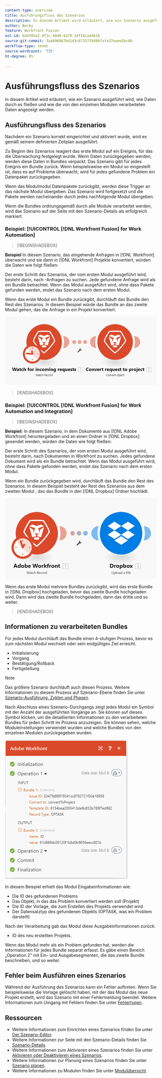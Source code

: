 ```yaml
---
content-type: overview
title: Ausführungsfluss des Szenarios
description: In diesem Artikel wird erläutert, wie ein Szenario ausgeführt wird und wie Daten durch es fließen. Außerdem erfahren Sie, wo Sie Informationen über Ihre verarbeiteten Daten finden und wie Sie sie lesen können.
author: Becky
feature: Workfront Fusion
exl-id: bd4f05e2-df3c-4848-9a70-3df18ca4461b
source-git-commit: 3aa896867bd143c67157fb886fafa37eaee2bc00
workflow-type: tm+mt
source-wordcount: '735'
ht-degree: 0%

---
```


# Ausführungsfluss des Szenarios

In diesem Artikel wird erläutert, wie ein Szenario ausgeführt wird, wie Daten durch es fließen und wie die von den einzelnen Modulen verarbeiteten Daten angezeigt werden.

## Ausführungsfluss des Szenarios

Nachdem ein Szenario korrekt eingerichtet und aktiviert wurde, wird es gemäß seinem definierten Zeitplan ausgeführt.

Zu Beginn des Szenarios reagiert das erste Modul auf ein Ereignis, für das die Überwachung festgelegt wurde. Wenn Daten zurückgegeben werden, werden diese Daten in Bundles verpackt. Das Szenario gibt für jedes Ereignis ein Bundle zurück. Wenn beispielsweise ein Modul so eingestellt ist, dass es auf Probleme überwacht, wird für jedes gefundene Problem ein Datenpaket zurückgegeben.

Wenn das Modulmodul Datenpakete zurückgibt, werden diese Trigger an das nächste Modul übergeben. Das Szenario wird fortgesetzt und die Pakete werden nacheinander durch jedes nachfolgende Modul übergeben.

Wenn die Bundles ordnungsgemäß durch alle Module verarbeitet werden, wird das Szenario auf der Seite mit den Szenario-Details als erfolgreich markiert.

### Beispiel: [!UICONTROL [!DNL Workfront Fusion] for Work Automation]

>[!BEGINSHADEBOX]

**Beispiel** In diesem Szenario, das eingehende Anfragen in [!DNL Workfront] überwacht und sie dann in [!DNL Workfront] Projekte konvertiert, würden die Daten wie folgt fließen:

Der erste Schritt des Szenarios, der vom ersten Modul ausgeführt wird, besteht darin, nach -Anfragen zu suchen. Jede gefundene Anfrage wird als ein Bundle betrachtet. Wenn das Modul ausgeführt wird, ohne dass Pakete gefunden werden, endet das Szenario nach dem ersten Modul.

Wenn das erste Modul ein Bundle zurückgibt, durchläuft das Bundle den Rest des Szenarios. In diesem Beispiel würde das Bundle an das zweite Modul gehen, das die Anfrage in ein Projekt konvertiert.

![Ausführungsfluss des Workfront-Szenarios](assets/example-execution-flow-wf-only.png)

>[!ENDSHADEBOX]

### Beispiel: [!UICONTROL [!DNL Workfront Fusion] for Work Automation and Integration]

>[!BEGINSHADEBOX]

**Beispiel:** In diesem Szenario, in dem Dokumente aus [!DNL Adobe Workfront] heruntergeladen und an einen Ordner in [!DNL Dropbox] gesendet werden, würden die Daten wie folgt fließen:

Der erste Schritt des Szenarios, der vom ersten Modul ausgeführt wird, besteht darin, nach Dokumenten in Workfront zu suchen. Jedes gefundene Dokument wird als ein Bundle betrachtet. Wenn das Modul ausgeführt wird, ohne dass Pakete gefunden werden, endet das Szenario nach dem ersten Modul.

Wenn ein Bundle zurückgegeben wird, durchläuft das Bundle den Rest des Szenarios. In diesem Beispiel besteht der Rest des Szenarios aus dem zweiten Modul , das das Bundle in den [!DNL Dropbox] Ordner hochlädt.

![Ausführungsfluss des Integrationsszenarios](assets/example-execution-flow-wf-dropbox.png)

Wenn das erste Modul mehrere Bundles zurückgibt, wird das erste Bundle in [!DNL Dropbox] hochgeladen, bevor das zweite Bundle hochgeladen wird. Dann wird das zweite Bundle hochgeladen, dann das dritte und so weiter.

>[!ENDSHADEBOX]

## Informationen zu verarbeiteten Bundles

Für jedes Modul durchläuft das Bundle einen 4-stufigen Prozess, bevor es zum nächsten Modul wechselt oder sein endgültiges Ziel erreicht.

* Initialisierung
* Vorgang
* Bestätigung/Rollback
* Fertigstellung

>[!NOTE]
>
>Das größere Szenario durchläuft auch diesen Prozess. Weitere Informationen zu diesem Prozess auf Szenario-Ebene finden Sie unter [Szenario-Ausführung, Zyklen und Phasen](/help/workfront-fusion/references/scenarios/scenario-execution-cycles-phases.md).

Nach Abschluss eines Szenario-Durchgangs zeigt jedes Modul ein Symbol mit der Anzahl der ausgeführten Vorgänge an. Sie können auf dieses Symbol klicken, um die detaillierten Informationen zu den verarbeiteten Bundles für jeden Schritt im Prozess anzuzeigen. Sie können sehen, welche Moduleinstellungen verwendet wurden und welche Bundles von den einzelnen Modulen zurückgegeben wurden.

![Verarbeitete Bundles](assets/Info-processed-bundles.png)

In diesem Beispiel erhielt das Modul Eingabeinformationen wie:

* Die ID des gefundenen Problems
* Das Objekt, in das das Problem konvertiert werden soll (Projekt)
* Die ID der Vorlage, die zum Erstellen des Projekts verwendet wird
* Der Datensatztyp des gefundenen Objekts (OPTASK, was ein Problem darstellt)

Nach der Verarbeitung gab das Modul diese Ausgabeinformationen zurück:

* ID des neu erstellten Projekts.

Wenn das Modul mehr als ein Problem gefunden hat, werden die Informationen für jedes Bundle separat erfasst. Es gäbe einen Bereich „Operation 2“ mit Ein- und Ausgabesegmenten, die das zweite Bundle beschreiben, und so weiter.

## Fehler beim Ausführen eines Szenarios

Während der Ausführung des Szenarios kann ein Fehler auftreten. Wenn Sie beispielsweise die Vorlage gelöscht haben, mit der das Modul das neue Projekt erstellt, wird das Szenario mit einer Fehlermeldung beendet. Weitere Informationen zum Umgang mit Fehlern finden Sie unter [Fehlertypen](/help/workfront-fusion/references/errors/error-processing.md).

## Ressourcen

* Weitere Informationen zum Einrichten eines Szenarios finden Sie unter [Der Szenario-Editor](/help/workfront-fusion/get-started-with-fusion/navigate-fusion/scenario-editor.md).
* Weitere Informationen zur Seite mit den Szenario-Details finden Sie [Szenario-Details](/help/workfront-fusion/get-started-with-fusion/navigate-fusion/scenario-details.md).
* Weitere Informationen zum Aktivieren eines Szenarios finden Sie unter [Aktivieren oder Deaktivieren eines Szenarios](/help/workfront-fusion/manage-scenarios/activate-deactivate-scenarios.md).
* Weitere Informationen zur Planung eines Szenarios finden Sie unter [Szenario planen](/help/workfront-fusion/create-scenarios/config-scenarios-settings/schedule-a-scenario.md).
* Weitere Informationen zu Modulen finden Sie unter [Modulübersicht](/help/workfront-fusion/get-started-with-fusion/understand-fusion/module-overview.md).
